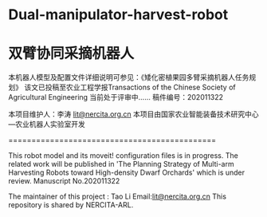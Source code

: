 # Dual-manipulator-harvest-robot
# 双臂协同采摘机器人

本机器人模型及配置文件详细说明可参见：《矮化密植果园多臂采摘机器人任务规划》
该文已投稿至农业工程学报Transactions of the Chinese Society of Agricultural Engineering
当前处于评审中……
稿件编号：202011322

本项目维护人：李涛 lit@nercita.org.cn
本项目由国家农业智能装备技术研究中心—农业机器人实验室开发

=============================================

This robot model and its moveit! configuration files is in progress.
The related work will be published in 'The Planning Strategy of Multi-arm Harvesting Robots toward High-density Dwarf Orchards' which is under review. 
Manuscript No.202011322

The maintainer of this project : Tao Li   Email:lit@nercita.org.cn
This repository is shared by NERCITA-ARL.
